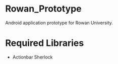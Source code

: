 Rowan_Prototype
===============

Android application prototype for Rowan University. 


Required Libraries
==================

* Actionbar Sherlock
